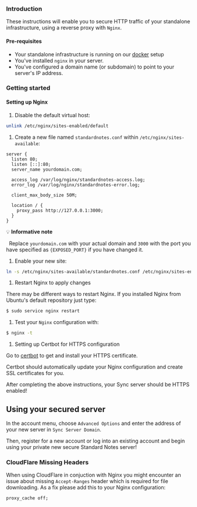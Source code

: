 ### Introduction

These instructions will enable you to secure HTTP traffic of your standalone infrastructure, using a reverse proxy with `Nginx`.

#### Pre-requisites

- Your standalone infrastructure is running on our [docker](./docker.md) setup
- You've installed `nginx` in your server.
- You've configured a domain name (or subdomain) to point to your server's IP address.

### Getting started

#### Setting up Nginx

1. Disable the default virtual host:

  ```bash
  unlink /etc/nginx/sites-enabled/default
  ```

1. Create a new file named `standardnotes.conf` within `/etc/nginx/sites-available`:

  ```shell
  server {
    listen 80;
    listen [::]:80;
    server_name yourdomain.com;

    access_log /var/log/nginx/standardnotes-access.log;
    error_log /var/log/nginx/standardnotes-error.log;

    client_max_body_size 50M;

    location / {
      proxy_pass http://127.0.0.1:3000;
    }
  }
  ```


<aside>
💡 <strong>Informative note</strong>
	<p>&nbsp;&nbsp;Replace <code>yourdomain.com</code> with your actual domain and <code>3000</code> with the port you have specified as <code>{EXPOSED_PORT}</code> if you have changed it.</p>
</aside>

1. Enable your new site:

  ```bash
  ln -s /etc/nginx/sites-available/standardnotes.conf /etc/nginx/sites-enabled/standardnotes.conf
  ```

1. Restart Nginx to apply changes

  There may be different ways to restart Nginx. If you installed Nginx from Ubuntu's default repository just type:

  ```bash
  $ sudo service nginx restart
  ```

1. Test your `Nginx` configuration with:

  ```bash
  $ nginx -t
  ```

1. Setting up Certbot for HTTPS configuration

  Go to [certbot](https://certbot.eff.org/instructions) to get and install your HTTPS certificate.

  Certbot should automatically update your Nginx configuration and create SSL certificates for you.

  After completing the above instructions, your Sync server should be HTTPS enabled!

## Using your secured server

In the account menu, choose `Advanced Options` and enter the address of your new server in `Sync Server Domain`.

Then, register for a new account or log into an existing account and begin using your private new secure Standard Notes server!

### CloudFlare Missing Headers

When using CloudFlare in conjuction with Nginx you might encounter an issue about missing `Accept-Ranges` header which is required for file downloading. As a fix please add this to your Nginx configuration:

```shell
proxy_cache off;
```